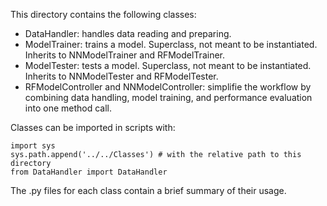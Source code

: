This directory contains the following classes:
* DataHandler: handles data reading and preparing.
* ModelTrainer: trains a model. Superclass, not meant to be instantiated. Inherits to NNModelTrainer and RFModelTrainer.
* ModelTester: tests a model. Superclass, not meant to be instantiated. Inherits to NNModelTester and RFModelTester.
* RFModelController and NNModelController: simplifie the workflow by combining data handling, model training, and performance evaluation into one method call.

Classes can be imported in scripts with:

    import sys
    sys.path.append('../../Classes') # with the relative path to this directory
    from DataHandler import DataHandler

The .py files for each class contain a brief summary of their usage.